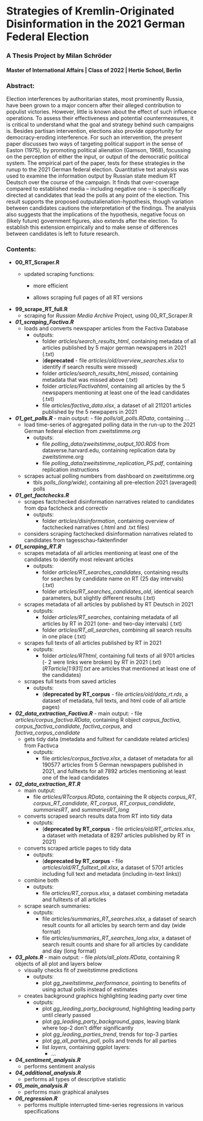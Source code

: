 # Strategies of Kremlin-Originated Disinformation in the 2021 German Federal Election

### A Thesis Project by Milan Schröder

#### Master of International Affairs \| Class of 2022 \| Hertie School, Berlin

### Abstract:

Election interferences by authoritarian states, most prominently Russia, have been grown to a major concern after their alleged contribution to populist victories. However, little is known about the effect of such influence operations. To assess their effectiveness and potential countermeasures, it is critical to understand what the goal and strategy behind such campaigns is. Besides partisan intervention, elections also provide opportunity for democracy-eroding interference. For such an intervention, the present paper discusses two ways of targeting political support in the sense of Easton (1975), by promoting political alienation (Gamson, 1968), focussing on the perception of either the input, or output of the democratic political system. The empirical part of the paper, tests for these strategies in the runup to the 2021 German federal election. Quantitative text analysis was used to examine the information output by Russian state medium RT Deutsch over the course of the campaign. It finds that over-coverage compared to established media – including negative one – is specifically directed at candidates that lead the polls at any point of the election. This result supports the proposed outputalienation-hypothesis, though variation between candidates cautions the interpretation of the findings. The analysis also suggests that the implications of the hypothesis, negative focus on (likely future) government figures, also extends after the election. To establish this extension empirically and to make sense of differences between candidates is left to future research.

### Contents:

-   **00_RT_Scraper.R**
    -   updated scraping functions:

        -   more efficient

        -   allows scraping full pages of all RT versions
-   **99_scrape_RT_full.R**
    -   scraping for *Russian Media Archive* Project, using 00_RT_Scraper.R
-   ***01_scraping_Factiva.R***
    -   loads and converts newspaper articles from the Factiva Database
        -   outputs:
            -   folder *articles/search_results_html*, containing metadata of all articles published by 5 major german newspapers in 2021 (.txt)
            -   (**deprecated** - file *articles/old/overview_searches.xlsx* to identify if search results were missed)
            -   folder *articles/search_results_html_missed*, containing metadata that was missed above (.txt)
            -   folder *articles/Factivahtml*, containing all articles by the 5 newspapers mentioning at least one of the lead candidates (.txt)
            -   file *articles/factiva_data.xlsx*, a dataset of all 211201 articles published by the 5 newpapers in 2021
-   ***01_get_polls.R*** - main output: - file *polls/all_polls.RData*, containing ...
    -   load time-series of aggregated polling data in the run-up to the 2021 German federal election from zweitstimme.org
        -   outputs:
            -   file *polling_data/zweitstimme_output_100.RDS* from dataverse.harvard.edu, containing replication data by zweitstimme.org
            -   file *polling_data/zweitstimme_replication_PS.pdf*, containing replication instructions
    -   scrapes actual polling numbers from dashboard on zweitstimme.org
        -   tbls *polls\_(long/wide)*, containing all pre-election 2021 (averaged) polls
-   ***01_get_factchecks.R***
    -   scrapes factchecked disinformation narratives related to candidates from dpa factcheck and correctiv
        -   outputs:
            -   folder *articles/disinformation*, containing overview of factchecked narratives (.html and .txt files)
    -   considers scraping factchecked disinformation narratives related to candidates from tagesschau-faktenfinder
-   ***01_scraping_RT.R***
    -   scrapes metadata of all articles mentioning at least one of the candidates to identify most relevant articles
        -   outputs:
            -   folder *articles/RT_searches_candidates*, containing results for searches by candidate name on RT (25 day intervals) (.txt)
            -   folder *articles/RT_searches_candidates_old*, identical search parameters, but slightly different results (.txt)
    -   scrapes metadata of all articles by published by RT Deutsch in 2021
        -   outputs:
            -   folder *articles/RT_searches*, containing metadata of all articles by RT in 2021 (one- and two-day intervals) (.txt)
            -   folder *articles/RT_all_searches*, combining all search results in one place (.txt)
    -   scrapes full texts of all articles published by RT in 2021
        -   outputs:
            -   folder *articles/RThtml*, containing full texts of all 9701 articles (- 2 were links were broken) by RT in 2021 (.txt) (*RTarticle[1:931].txt* are articles that mentioned at least one of the candidates)
    -   scrapes full texts from saved articles
        -   outputs:
            -   (**deprecated by RT_corpus** - file *articles/old/data_rt.rds*, a dataset of metadata, full texts, and html code of all article pages)
-   ***02_data_extraction_Factiva.R*** - main output: - file *articles/corpus_factiva.RData*, containing R object *corpus_factiva*, *corpus_factiva_candidate*, *factiva_corpus*, and *factiva_corpus_candidate*
    -   gets tidy data (metadata and fulltext for candidate related articles) from Factivca
        -   outputs:
            -   file *articles/corpus_factiva.xlsx*, a dataset of metadata for all 190577 articles from 5 German newspapers published in 2021, and fulltexts for all 7892 articles mentioning at least one of the lead candidates
-   ***02_data_extraction_RT.R***
    -   main output:
        -   file *articles/RTcorpus.RData*, containing the R objects *corpus_RT*, *corpus_RT_candidate*, *RT_corpus*, *RT_corpus_candidate*, *summariesRT*, and *summariesRT_long*
    -   converts scraped search results data from RT into tidy data
        -   outputs:
            -   (**deprecated by RT_corpus** - file *articles/old/RT_articles.xlsx*, a dataset with metadata of 8297 articles published by RT in 2021)
    -   converts scraped article pages to tidy data
        -   outputs:
            -   (**deprecated by RT_corpus** - file *articles/old/RT_fulltext_all.xlsx*, a dataset of 5701 articles including full text and metadata (including in-text links))
    -   combine both
        -   outputs:
            -   file *articles/RT_corpus.xlsx*, a dataset combining metadata and fulltexts of all articles
    -   scrape search summaries:
        -   outputs:
            -   file *articles/summaries_RT_searches.xlsx*, a dataset of search result counts for all articles by search term and day (wide format)
            -   file *articles/summaries_RT_searches_long.xlsx*, a dataset of search result counts and share for all articles by candidate and day (long format)
-   ***03_plots.R*** - main output: - file *plots/all_plots.RData*, containing R objects of all plot and layers below
    -   visually checks fit of zweitstimme predictions
        -   outputs:
            -   plot *gg_zweitstimme_performance*, pointing to benefits of using actual polls instead of estimates
    -   creates background graphics highlighting leading party over time
        -   outputs:
            -   plot *gg_leading_party_background*, highlighting leading party until clearly passed
            -   plot *gg_leading_party_background_gaps*, leaving blank where top-2 don't differ significantly
            -   plot *gg_leading_parties_trend*, trends for top-3 parties
            -   plot *gg_all_parties_poll*, polls and trends for all parties
            -   list *layers*, containing ggplot layers:
                -   ...
-   ***04_sentiment_analysis.R***
    -   performs sentiment analysis
-   ***04_additional_analysis.R***
    -   performs all types of descriptive statistic
-   ***05_main_analysis.R***
    -   performs main graphical analyses
-   ***06_regression.R***
    -   performs multiple interrupted time-series regressions in various specifications
